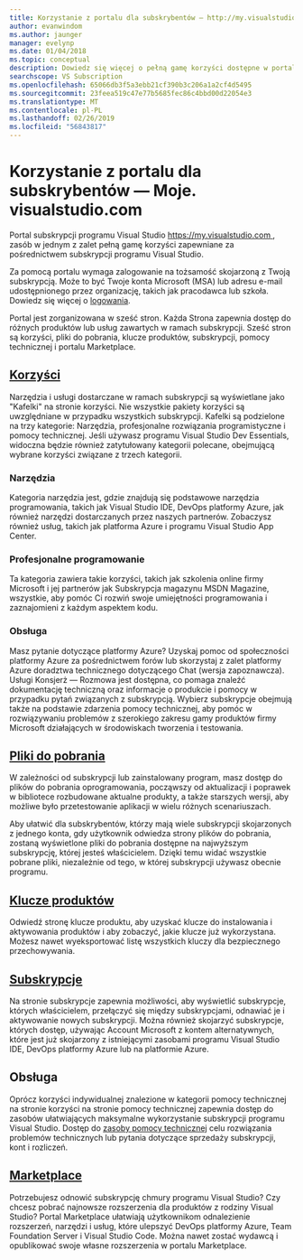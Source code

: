 ```yaml
---
title: Korzystanie z portalu dla subskrybentów — http://my.visualstudio.com | Dokumentacja firmy Microsoft
author: evanwindom
ms.author: jaunger
manager: evelynp
ms.date: 01/04/2018
ms.topic: conceptual
description: Dowiedz się więcej o pełną gamę korzyści dostępne w portalu subskrypcji programu Visual Studio
searchscope: VS Subscription
ms.openlocfilehash: 65066db3f5a3ebb21cf390b3c206a1a2cf4d5495
ms.sourcegitcommit: 23feea519c47e77b5685fec86c4bbd00d22054e3
ms.translationtype: MT
ms.contentlocale: pl-PL
ms.lasthandoff: 02/26/2019
ms.locfileid: "56843817"
---
```

# <a name="using-the-subscriber-portal---myspanspanvisualstudiospanspancom"></a>Korzystanie z portalu dla subskrybentów — Moje. <span> </span>visualstudio<span></span>.com

Portal subskrypcji programu Visual Studio [ https://my.visualstudio.com ](https://my.visualstudio.com?wt.mc_id=o~msft~docs), zasób w jednym z zalet pełną gamę korzyści zapewniane za pośrednictwem subskrypcji programu Visual Studio.

Za pomocą portalu wymaga zalogowanie na tożsamość skojarzoną z Twoją subskrypcją.  Może to być Twoje konta Microsoft (MSA) lub adresu e-mail udostępnionego przez organizację, takich jak pracodawca lub szkoła.  Dowiedz się więcej o [logowania](signing-in.md).

Portal jest zorganizowana w sześć stron.  Każda Strona zapewnia dostęp do różnych produktów lub usług zawartych w ramach subskrypcji.  Sześć stron są korzyści, pliki do pobrania, klucze produktów, subskrypcji, pomocy technicznej i portalu Marketplace.

## <a name="benefitshttpsmyvisualstudiocombenefitswtmcidomsftdocs"></a>[Korzyści](https://my.visualstudio.com/benefits?wt.mc_id=o~msft~docs)
Narzędzia i usługi dostarczane w ramach subskrypcji są wyświetlane jako "Kafelki" na stronie korzyści.  Nie wszystkie pakiety korzyści są uwzględniane w przypadku wszystkich subskrypcji. Kafelki są podzielone na trzy kategorie:  Narzędzia, profesjonalne rozwiązania programistyczne i pomocy technicznej.  Jeśli używasz programu Visual Studio Dev Essentials, widoczna będzie również zatytułowany kategorii polecane, obejmującą wybrane korzyści związane z trzech kategorii.

### <a name="tools"></a>Narzędzia
Kategoria narzędzia jest, gdzie znajdują się podstawowe narzędzia programowania, takich jak Visual Studio IDE, DevOps platformy Azure, jak również narzędzi dostarczanych przez naszych partnerów.  Zobaczysz również usług, takich jak platforma Azure i programu Visual Studio App Center.

### <a name="professional-development"></a>Profesjonalne programowanie
Ta kategoria zawiera takie korzyści, takich jak szkolenia online firmy Microsoft i jej partnerów jak Subskrypcja magazynu MSDN Magazine, wszystkie, aby pomóc Ci rozwiń swoje umiejętności programowania i zaznajomieni z każdym aspektem kodu.

### <a name="support"></a>Obsługa
Masz pytanie dotyczące platformy Azure?  Uzyskaj pomoc od społeczności platformy Azure za pośrednictwem forów lub skorzystaj z zalet platformy Azure doradztwa technicznego dotyczącego Chat (wersja zapoznawcza).  Usługi Konsjerż — Rozmowa jest dostępna, co pomaga znaleźć dokumentację techniczną oraz informacje o produkcie i pomocy w przypadku pytań związanych z subskrypcją.  Wybierz subskrypcje obejmują także na podstawie zdarzenia pomocy technicznej, aby pomóc w rozwiązywaniu problemów z szerokiego zakresu gamy produktów firmy Microsoft działających w środowiskach tworzenia i testowania.

## <a name="downloadshttpsmyvisualstudiocomdownloadswtmcidomsftdocs"></a>[Pliki do pobrania](https://my.visualstudio.com/downloads?wt.mc_id=o~msft~docs)
W zależności od subskrypcji lub zainstalowany program, masz dostęp do plików do pobrania oprogramowania, począwszy od aktualizacji i poprawek w bibliotece rozbudowane aktualne produkty, a także starszych wersji, aby możliwe było przetestowanie aplikacji w wielu różnych scenariuszach.

Aby ułatwić dla subskrybentów, którzy mają wiele subskrypcji skojarzonych z jednego konta, gdy użytkownik odwiedza strony plików do pobrania, zostaną wyświetlone pliki do pobrania dostępne na najwyższym subskrypcję, której jesteś właścicielem.  Dzięki temu widać wszystkie pobrane pliki, niezależnie od tego, w której subskrypcji używasz obecnie programu.

## <a name="product-keyshttpsmyvisualstudiocomproductkeyswtmcidomsftdocs"></a>[Klucze produktów](https://my.visualstudio.com/productkeys?wt.mc_id=o~msft~docs)
Odwiedź stronę klucze produktu, aby uzyskać klucze do instalowania i aktywowania produktów i aby zobaczyć, jakie klucze już wykorzystana.  Możesz nawet wyeksportować listę wszystkich kluczy dla bezpiecznego przechowywania.

## <a name="subscriptionshttpsmyvisualstudiocomsubscriptionswtmcidomsftdocs"></a>[Subskrypcje](https://my.visualstudio.com/subscriptions?wt.mc_id=o~msft~docs)
Na stronie subskrypcje zapewnia możliwości, aby wyświetlić subskrypcje, których właścicielem, przełączyć się między subskrypcjami, odnawiać je i aktywowanie nowych subskrypcji. Można również skojarzyć subskrypcje, których dostęp, używając Account Microsoft z kontem alternatywnych, które jest już skojarzony z istniejącymi zasobami programu Visual Studio IDE, DevOps platformy Azure lub na platformie Azure.

## <a name="support"></a>Obsługa

Oprócz korzyści indywidualnej znalezione w kategorii pomocy technicznej na stronie korzyści na stronie pomocy technicznej zapewnia dostęp do zasobów ułatwiających maksymalne wykorzystanie subskrypcji programu Visual Studio. Dostęp do [zasoby pomocy technicznej](https://visualstudio.microsoft.com/subscriptions/support/) celu rozwiązania problemów technicznych lub pytania dotyczące sprzedaży subskrypcji, kont i rozliczeń.

## <a name="marketplacehttpsmarketplacevisualstudiocom"></a>[Marketplace](https://marketplace.visualstudio.com/)

Potrzebujesz odnowić subskrypcję chmury programu Visual Studio?  Czy chcesz pobrać najnowsze rozszerzenia dla produktów z rodziny Visual Studio?  Portal Marketplace ułatwiają użytkownikom odnalezienie rozszerzeń, narzędzi i usług, które ulepszyć DevOps platformy Azure, Team Foundation Server i Visual Studio Code. Można nawet zostać wydawcą i opublikować swoje własne rozszerzenia w portalu Marketplace.
